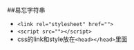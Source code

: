 ##易忘字符串
- `<link rel="stylesheet" href="">`
- `<script src=""></script>`
- css的link和style放在`<head></head>`里面